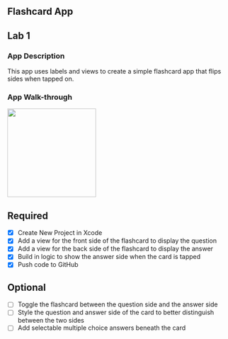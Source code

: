 ## Flashcard App

## Lab 1

### App Description
This app uses labels and views to create a simple flashcard app that flips sides when tapped on.

### App Walk-through

<img src="http://g.recordit.co/AqlAvb5mkN.gif" width=200><br>

## Required
- [x] Create New Project in Xcode
- [x] Add a view for the front side of the flashcard to display the question
- [x] Add a view for the back side of the flashcard to display the answer
- [x] Build in logic to show the answer side when the card is tapped
- [x] Push code to GitHub
## Optional
- [ ] Toggle the flashcard between the question side and the answer side
- [ ] Style the question and answer side of the card to better distinguish between the two sides
- [ ] Add selectable multiple choice answers beneath the card
